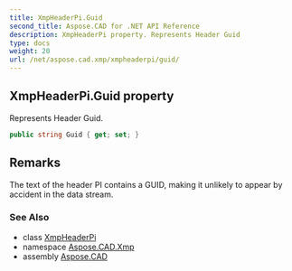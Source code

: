 ```yaml
---
title: XmpHeaderPi.Guid
second_title: Aspose.CAD for .NET API Reference
description: XmpHeaderPi property. Represents Header Guid
type: docs
weight: 20
url: /net/aspose.cad.xmp/xmpheaderpi/guid/
---
```

## XmpHeaderPi.Guid property

Represents Header Guid.

```csharp
public string Guid { get; set; }
```

## Remarks

The text of the header PI contains a GUID, making it unlikely to appear by accident in the data stream.

### See Also

* class [XmpHeaderPi](../)
* namespace [Aspose.CAD.Xmp](../../../aspose.cad.xmp/)
* assembly [Aspose.CAD](../../../)


